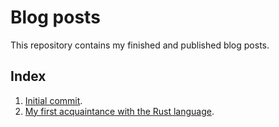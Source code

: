 # Blog posts

This repository contains my finished and published blog posts.

## Index

1. [Initial commit](posts/initial%20commit.md).
2. [My first acquaintance with the Rust language](posts/rust%20acquaintance.md).
